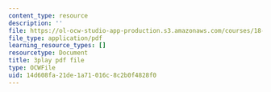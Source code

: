 ```yaml
---
content_type: resource
description: ''
file: https://ol-ocw-studio-app-production.s3.amazonaws.com/courses/18-065-matrix-methods-in-data-analysis-signal-processing-and-machine-learning-spring-2018/14d608fa21de1a71016c8c2b0f4828f0_t36jZG07MYc.pdf
file_type: application/pdf
learning_resource_types: []
resourcetype: Document
title: 3play pdf file
type: OCWFile
uid: 14d608fa-21de-1a71-016c-8c2b0f4828f0
---
```

